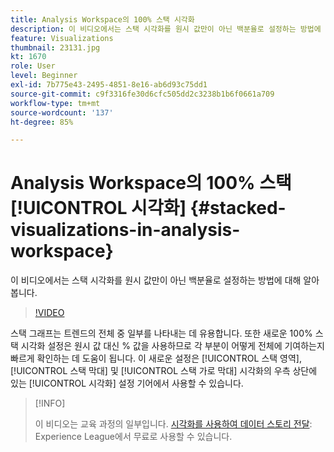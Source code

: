 ```yaml
---
title: Analysis Workspace의 100% 스택 시각화
description: 이 비디오에서는 스택 시각화를 원시 값만이 아닌 백분율로 설정하는 방법에 대해 알아봅니다.
feature: Visualizations
thumbnail: 23131.jpg
kt: 1670
role: User
level: Beginner
exl-id: 7b775e43-2495-4851-8e16-ab6d93c75dd1
source-git-commit: c9f3316fe30d6cfc505dd2c3238b1b6f0661a709
workflow-type: tm+mt
source-wordcount: '137'
ht-degree: 85%

---
```


# Analysis Workspace의 100% 스택 [!UICONTROL 시각화] {#stacked-visualizations-in-analysis-workspace}

이 비디오에서는 스택 시각화를 원시 값만이 아닌 백분율로 설정하는 방법에 대해 알아봅니다.

>[!VIDEO](https://video.tv.adobe.com/v/23131/?quality=12)

스택 그래프는 트렌드의 전체 중 일부를 나타내는 데 유용합니다. 또한 새로운 100% 스택 시각화 설정은 원시 값 대신 % 값을 사용하므로 각 부분이 어떻게 전체에 기여하는지 빠르게 확인하는 데 도움이 됩니다. 이 새로운 설정은 [!UICONTROL 스택 영역], [!UICONTROL 스택 막대] 및 [!UICONTROL 스택 가로 막대] 시각화의 우측 상단에 있는 [!UICONTROL 시각화] 설정 기어에서 사용할 수 있습니다.

>[!INFO]
>
> 이 비디오는 교육 과정의 일부입니다. [시각화를 사용하여 데이터 스토리 전달](https://experienceleague.adobe.com/?recommended=Analytics-U-1-2021.1.visualizations): Experience League에서 무료로 사용할 수 있습니다.
